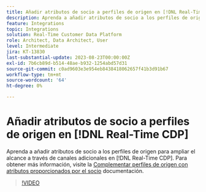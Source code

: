 ```yaml
---
title: Añadir atributos de socio a perfiles de origen en [!DNL Real-Time CDP]
description: Aprenda a añadir atributos de socio a los perfiles de origen para ampliar el alcance a través de canales adicionales en [!DNL Real-Time CDP].
feature: Integrations
topic: Integrations
solution: Real-Time Customer Data Platform
role: Architect, Data Architect, User
level: Intermediate
jira: KT-13830
last-substantial-update: 2023-08-23T00:00:00Z
exl-id: 7b6cb89d-b514-48ae-b932-1254abd57d31
source-git-commit: c0ad9603e3e954eb8438418062657f41b3d91b67
workflow-type: tm+mt
source-wordcount: '64'
ht-degree: 0%

---
```


# Añadir atributos de socio a perfiles de origen en [!DNL Real-Time CDP]

Aprenda a añadir atributos de socio a los perfiles de origen para ampliar el alcance a través de canales adicionales en [!DNL Real-Time CDP]. Para obtener más información, visite la [Complementar perfiles de origen con atributos proporcionados por el socio](https://experienceleague.adobe.com/docs/experience-platform/rtcdp/use-cases/partner-data/supplement-first-party-profiles.html) documentación.

>[!VIDEO](https://video.tv.adobe.com/v/3423075/?learn=on)
